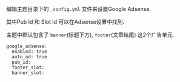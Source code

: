 编辑主题目录下的 `_config.yml` 文件来设置Google Adsense. 

其中Pub Id 和 Slot Id 可以在Adsense设置中找到.

主题中默认包含了 `banner`(标题下方), `footer`(文章结尾) 这2个广告单元. 

```
google_adsense:
  enabled: true
  auto_ad: true
  pub_id: 
  footer_slot: 
  banner_slot: 
```
